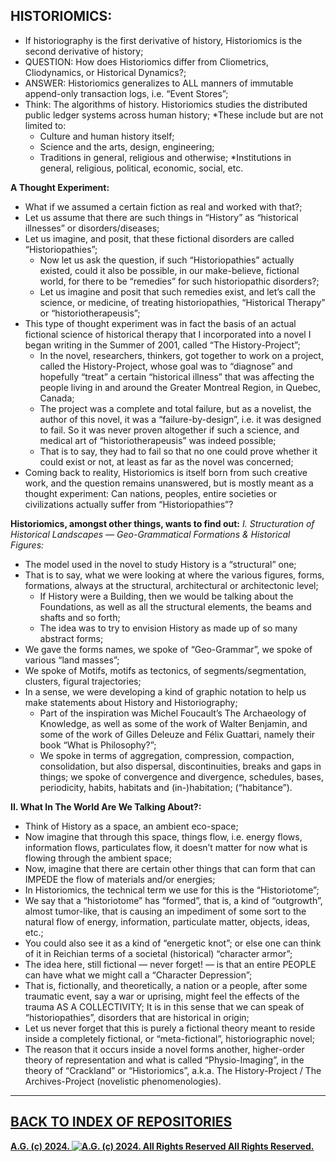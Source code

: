 ## HISTORIOMICS:
* If historiography is the first derivative of history, Historiomics is the second derivative of history;
* QUESTION: How does Historiomics differ from Cliometrics, Cliodynamics, or Historical Dynamics?;
* ANSWER: Historiomics generalizes to ALL manners of immutable append-only transaction logs, i.e. “Event Stores”;
* Think: The algorithms of history. Historiomics studies the distributed public ledger systems across human history;
  *These include but are not limited to:
    * Culture and human history itself;
    * Science and the arts, design, engineering;
    * Traditions in general, religious and otherwise;
    *Institutions in general, religious, political, economic, social, etc.

__A Thought Experiment:__
* What if we assumed a certain fiction as real and worked with that?;
* Let us assume that there are such things in “History” as “historical illnesses” or disorders/diseases;
* Let us imagine, and posit, that these fictional disorders are called “Historiopathies”;
  * Now let us ask the question, if such “Historiopathies” actually existed, could it also be possible, in our make-believe, fictional world, for there to be “remedies” for such historiopathic disorders?;
  * Let us imagine and posit that such remedies exist, and let’s call the science, or medicine, of treating historiopathies, “Historical Therapy” or “historiotherapeusis”;
* This type of thought experiment was in fact the basis of an actual fictional science of historical therapy that I incorporated into a novel I began writing in the Summer of 2001, called “The History-Project”;
  * In the novel, researchers, thinkers, got together to work on a project, called the History-Project, whose goal was to “diagnose” and hopefully “treat” a certain “historical illness” that was affecting the people living in and around the Greater Montreal Region, in Quebec, Canada;
  * The project was a complete and total failure, but as a novelist, the author of this novel, it was a “failure-by-design”, i.e. it was designed to fail. So it was never proven altogether if such a science, and medical art of “historiotherapeusis” was indeed possible;
  * That is to say, they had to fail so that no one could prove whether it could exist or not, at least as far as the novel was concerned;
* Coming back to reality, Historiomics is itself born from such creative work, and the question remains unanswered, but is mostly meant as a thought experiment: Can nations, peoples, entire societies or civilizations actually suffer from “Historiopathies”?

__Historiomics, amongst other things, wants to find out:__
*I. Structuration of Historical Landscapes — Geo-Grammatical Formations & Historical Figures:*
* The model used in the novel to study History is a “structural” one;
* That is to say, what we were looking at where the various figures, forms, formations, always at the structural, architectural or architectonic level;
  * If History were a Building, then we would be talking about the Foundations, as well as all the structural elements, the beams and shafts and so forth;
  * The idea was to try to envision History as made up of so many abstract forms;
* We gave the forms names, we spoke of “Geo-Grammar”, we spoke of various “land masses”;
* We spoke of Motifs, motifs as tectonics, of segments/segmentation, clusters, figural trajectories;
* In a sense, we were developing a kind of graphic notation to help us make statements about History and Historiography;
  * Part of the inspiration was Michel Foucault’s The Archaeology of Knowledge, as well as some of the work of Walter Benjamin, and some of the work of Gilles Deleuze and Félix Guattari, namely their book “What is Philosophy?”;
  * We spoke in terms of aggregation, compression, compaction, consolidation, but also dispersal, discontinuities, breaks and gaps in things; we spoke of convergence and divergence, schedules, bases, periodicity, habits, habitats and (in-)habitation; (“habitance”).

__II. What In The World Are We Talking About?:__
* Think of History as a space, an ambient eco-space;
* Now imagine that through this space, things flow, i.e. energy flows, information flows, particulates flow, it doesn’t matter for now what is flowing through the ambient space;
* Now, imagine that there are certain other things that can form that can IMPEDE the flow of materials and/or energies;
* In Historiomics, the technical term we use for this is the “Historiotome”;
* We say that a “historiotome” has “formed”, that is, a kind of “outgrowth”, almost tumor-like, that is causing an impediment of some sort to the natural flow of energy, information, particulate matter, objects, ideas, etc.;
* You could also see it as a kind of “energetic knot”; or else one can think of it in Reichian terms of a societal (historical) “character armor”;
* The idea here, still fictional — never forget! — is that an entire PEOPLE can have what we might call a “Character Depression”;
* That is, fictionally, and theoretically, a nation or a people, after some traumatic event, say a war or uprising, might feel the effects of the trauma AS A COLLECTIVITY; It is in this sense that we can speak of “historiopathies”, disorders that are historical in origin;
* Let us never forget that this is purely a fictional theory meant to reside inside a completely fictional, or “meta-fictional”, historiographic novel;
* The reason that it occurs inside a novel forms another, higher-order theory of representation and what is called “Physio-Imaging”, in the theory of “Crackland” or “Historiomics”, a.k.a. The History-Project / The Archives-Project (novelistic phenomenologies).

- - - - - - - - - -

## [BACK TO INDEX OF REPOSITORIES](https://github.com/Historiomics/Index)

__[A.G. (c) 2024. ![A.G. (c) 2024. All Rights Reserved](https://historiotheque.files.wordpress.com/2016/11/ag_signature_official_2015_50px_cropped.jpg) All Rights Reserved.](http://alexgagnon.com)__
